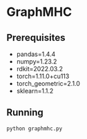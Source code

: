 # GraphMHC
## Prerequisites
* pandas=1.4.4
* numpy=1.23.2
* rdkit=2022.03.2
* torch=1.11.0+cu113
* torch_geometric=2.1.0
* sklearn=1.1.2

## Running
```
python graphmhc.py
```
